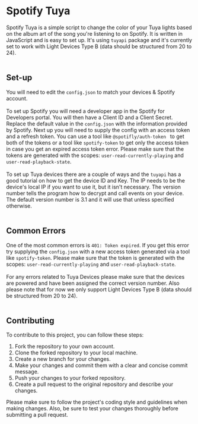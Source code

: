 # Spotify Tuya
Spotify Tuya is a simple script to change the color of your Tuya lights based on the album art of the song you're listening to on Spotify. It is written in JavaScript and is easy to set up. It's using `tuyapi` package and it's currently set to work with Light Devices Type B (data should be structured from 20 to 24).<br>
<br>
## Set-up
You will need to edit the `config.json` to match your devices & Spotify account. <br>
<br>
To set up Spotify you will need a developer app in the Spotify for Developers portal. You will then have a Client ID and a Client Secret. Replace the default value in the `config.json` with the information provided by Spotify. Next up you will need to supply the config with an access token and a refresh token. You can use a tool like `@spotifly/auth-token
` to get both of the tokens or a tool like `spotify-token` to get only the access token in case you get an expired access token error. Please make sure that the tokens are generated with the scopes: `user-read-currently-playing` and `user-read-playback-state`.<br>
<br>
To set up Tuya devices there are a couple of ways and the `tuyapi` has a good tutorial on how to get the device ID and Key. The IP needs to be the device's local IP if you want to use it, but it isn't necessary. The version number tells the program how to decrypt and call events on your device. The default version number is 3.1 and it will use that unless specified otherwise.<br>
<br>
## Common Errors
One of the most common errors is `401: Token expired`. If you get this error try supplying the `config.json` with a new access token generated via a tool like `spotify-token`. Please make sure that the token is generated with the scopes: `user-read-currently-playing` and `user-read-playback-state`.<br>
<br>
For any errors related to Tuya Devices please make sure that the devices are powered and have been assigned the correct version number. Also please note that for now we only support Light Devices Type B (data should be structured from 20 to 24).<br>
<br>
## Contributing
To contribute to this project, you can follow these steps:

1. Fork the repository to your own account.
2. Clone the forked repository to your local machine.
3. Create a new branch for your changes.
4. Make your changes and commit them with a clear and concise commit message.
5. Push your changes to your forked repository.
6. Create a pull request to the original repository and describe your changes.

Please make sure to follow the project's coding style and guidelines when making changes. Also, be sure to test your changes thoroughly before submitting a pull request.